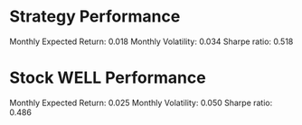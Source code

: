 # Strategy Performance
Monthly Expected Return: 0.018
Monthly Volatility: 0.034
Sharpe ratio: 0.518
# Stock WELL Performance
Monthly Expected Return: 0.025
Monthly Volatility: 0.050
Sharpe ratio: 0.486
